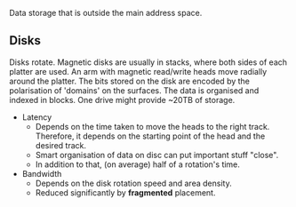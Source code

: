 Data storage that is outside the main address space.

## Disks
Disks rotate. Magnetic disks are usually in stacks, where both sides of each platter are used.
An arm with magnetic read/write heads move radially around the platter.
The bits stored on the disk are encoded by the polarisation of 'domains' on the surfaces.
The data is organised and indexed in blocks.
One drive might provide ~20TB of storage.
- Latency
	- Depends on the time taken to move the heads to the right track. Therefore, it depends on the starting point of the head and the desired track.
	- Smart organisation of data on disc can put important stuff "close".
	- In addition to that, (on average) half of a rotation's time.
- Bandwidth
	- Depends on the disk rotation speed and area density.
	- Reduced significantly by **fragmented** placement.
